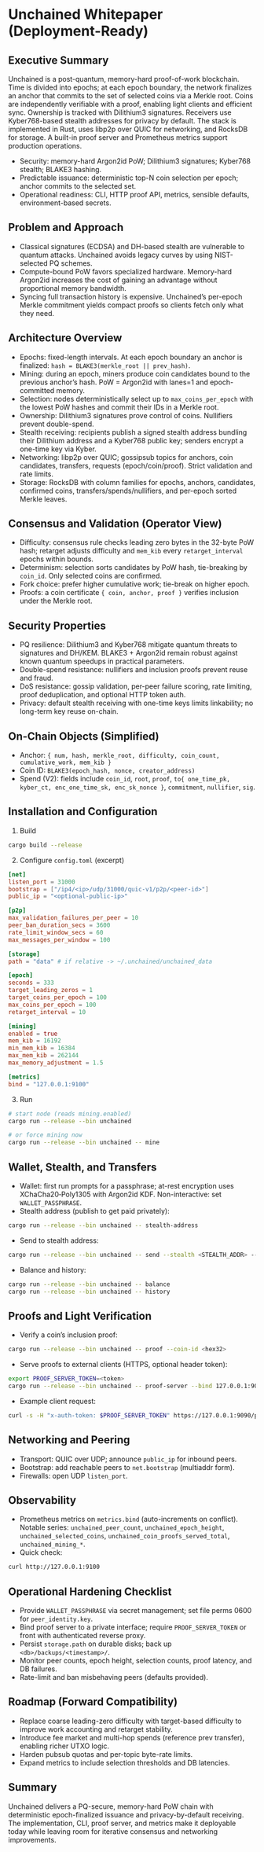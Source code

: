 # Unchained Whitepaper (Deployment-Ready)

## Executive Summary
Unchained is a post-quantum, memory-hard proof-of-work blockchain. Time is divided into epochs; at each epoch boundary, the network finalizes an anchor that commits to the set of selected coins via a Merkle root. Coins are independently verifiable with a proof, enabling light clients and efficient sync. Ownership is tracked with Dilithium3 signatures. Receivers use Kyber768-based stealth addresses for privacy by default. The stack is implemented in Rust, uses libp2p over QUIC for networking, and RocksDB for storage. A built-in proof server and Prometheus metrics support production operations.

- Security: memory-hard Argon2id PoW; Dilithium3 signatures; Kyber768 stealth; BLAKE3 hashing.
- Predictable issuance: deterministic top-N coin selection per epoch; anchor commits to the selected set.
- Operational readiness: CLI, HTTP proof API, metrics, sensible defaults, environment-based secrets.

## Problem and Approach
- Classical signatures (ECDSA) and DH-based stealth are vulnerable to quantum attacks. Unchained avoids legacy curves by using NIST-selected PQ schemes.
- Compute-bound PoW favors specialized hardware. Memory-hard Argon2id increases the cost of gaining an advantage without proportional memory bandwidth.
- Syncing full transaction history is expensive. Unchained’s per-epoch Merkle commitment yields compact proofs so clients fetch only what they need.

## Architecture Overview
- Epochs: fixed-length intervals. At each epoch boundary an anchor is finalized: `hash = BLAKE3(merkle_root || prev_hash)`.
- Mining: during an epoch, miners produce coin candidates bound to the previous anchor’s hash. PoW = Argon2id with lanes=1 and epoch-committed memory.
- Selection: nodes deterministically select up to `max_coins_per_epoch` with the lowest PoW hashes and commit their IDs in a Merkle root.
- Ownership: Dilithium3 signatures prove control of coins. Nullifiers prevent double-spend.
- Stealth receiving: recipients publish a signed stealth address bundling their Dilithium address and a Kyber768 public key; senders encrypt a one-time key via Kyber.
- Networking: libp2p over QUIC; gossipsub topics for anchors, coin candidates, transfers, requests (epoch/coin/proof). Strict validation and rate limits.
- Storage: RocksDB with column families for epochs, anchors, candidates, confirmed coins, transfers/spends/nullifiers, and per-epoch sorted Merkle leaves.

## Consensus and Validation (Operator View)
- Difficulty: consensus rule checks leading zero bytes in the 32-byte PoW hash; retarget adjusts difficulty and `mem_kib` every `retarget_interval` epochs within bounds.
- Determinism: selection sorts candidates by PoW hash, tie-breaking by `coin_id`. Only selected coins are confirmed.
- Fork choice: prefer higher cumulative work; tie-break on higher epoch.
- Proofs: a coin certificate `{ coin, anchor, proof }` verifies inclusion under the Merkle root.

## Security Properties
- PQ resilience: Dilithium3 and Kyber768 mitigate quantum threats to signatures and DH/KEM. BLAKE3 + Argon2id remain robust against known quantum speedups in practical parameters.
- Double-spend resistance: nullifiers and inclusion proofs prevent reuse and fraud.
- DoS resistance: gossip validation, per-peer failure scoring, rate limiting, proof deduplication, and optional HTTP token auth.
- Privacy: default stealth receiving with one-time keys limits linkability; no long-term key reuse on-chain.

## On-Chain Objects (Simplified)
- Anchor: `{ num, hash, merkle_root, difficulty, coin_count, cumulative_work, mem_kib }`
- Coin ID: `BLAKE3(epoch_hash, nonce, creator_address)`
- Spend (V2): fields include `coin_id`, `root`, `proof`, `to{ one_time_pk, kyber_ct, enc_one_time_sk, enc_sk_nonce }`, `commitment`, `nullifier`, `sig`.

## Installation and Configuration
1) Build
```bash
cargo build --release
```
2) Configure `config.toml` (excerpt)
```toml
[net]
listen_port = 31000
bootstrap = ["/ip4/<ip>/udp/31000/quic-v1/p2p/<peer-id>"]
public_ip = "<optional-public-ip>"

[p2p]
max_validation_failures_per_peer = 10
peer_ban_duration_secs = 3600
rate_limit_window_secs = 60
max_messages_per_window = 100

[storage]
path = "data" # if relative -> ~/.unchained/unchained_data

[epoch]
seconds = 333
target_leading_zeros = 1
target_coins_per_epoch = 100
max_coins_per_epoch = 100
retarget_interval = 10

[mining]
enabled = true
mem_kib = 16192
min_mem_kib = 16384
max_mem_kib = 262144
max_memory_adjustment = 1.5

[metrics]
bind = "127.0.0.1:9100"
```
3) Run
```bash
# start node (reads mining.enabled)
cargo run --release --bin unchained

# or force mining now
cargo run --release --bin unchained -- mine
```

## Wallet, Stealth, and Transfers
- Wallet: first run prompts for a passphrase; at-rest encryption uses XChaCha20‑Poly1305 with Argon2id KDF. Non-interactive: set `WALLET_PASSPHRASE`.
- Stealth address (publish to get paid privately):
```bash
cargo run --release --bin unchained -- stealth-address
```
- Send to stealth address:
```bash
cargo run --release --bin unchained -- send --stealth <STEALTH_ADDR> --amount 1
```
- Balance and history:
```bash
cargo run --release --bin unchained -- balance
cargo run --release --bin unchained -- history
```

## Proofs and Light Verification
- Verify a coin’s inclusion proof:
```bash
cargo run --release --bin unchained -- proof --coin-id <hex32>
```
- Serve proofs to external clients (HTTPS, optional header token):
```bash
export PROOF_SERVER_TOKEN=<token>
cargo run --release --bin unchained -- proof-server --bind 127.0.0.1:9090
```
- Example client request:
```bash
curl -s -H "x-auth-token: $PROOF_SERVER_TOKEN" https://127.0.0.1:9090/proof/<COIN_ID_HEX> | jq .
```

## Networking and Peering
- Transport: QUIC over UDP; announce `public_ip` for inbound peers.
- Bootstrap: add reachable peers to `net.bootstrap` (multiaddr form).
- Firewalls: open UDP `listen_port`.

## Observability
- Prometheus metrics on `metrics.bind` (auto-increments on conflict). Notable series: `unchained_peer_count`, `unchained_epoch_height`, `unchained_selected_coins`, `unchained_coin_proofs_served_total`, `unchained_mining_*`.
- Quick check:
```bash
curl http://127.0.0.1:9100
```

## Operational Hardening Checklist
- Provide `WALLET_PASSPHRASE` via secret management; set file perms 0600 for `peer_identity.key`.
- Bind proof server to a private interface; require `PROOF_SERVER_TOKEN` or front with authenticated reverse proxy.
- Persist `storage.path` on durable disks; back up `<db>/backups/<timestamp>/`.
- Monitor peer counts, epoch height, selection counts, proof latency, and DB failures.
- Rate-limit and ban misbehaving peers (defaults provided).

## Roadmap (Forward Compatibility)
- Replace coarse leading-zero difficulty with target-based difficulty to improve work accounting and retarget stability.
- Introduce fee market and multi-hop spends (reference prev transfer), enabling richer UTXO logic.
- Harden pubsub quotas and per-topic byte-rate limits.
- Expand metrics to include selection thresholds and DB latencies.

## Summary
Unchained delivers a PQ-secure, memory-hard PoW chain with deterministic epoch-finalized issuance and privacy-by-default receiving. The implementation, CLI, proof server, and metrics make it deployable today while leaving room for iterative consensus and networking improvements.